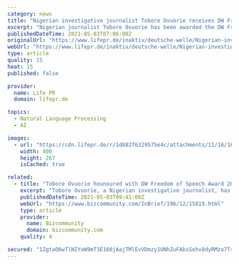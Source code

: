 ```yaml
---
category: news
title: "Nigerian investigative journalist Tobore Ovuorie receives DW Freedom of Speech Award 2021"
excerpt: "Nigerian journalist Tobore Ovuorie has been awarded the DW Freedom of Speech Award 2021, marking the seventh year the German international broadcaster has presented the award for outstanding commitment to human rights and particularly,"
publishedDateTime: 2021-05-03T07:06:00Z
originalUrl: "https://www.lifepr.de/inaktiv/deutsche-welle/Nigerian-investigative-journalist-Tobore-Ovuorie-receives-DW-Freedom-of-Speech-Award-2021/boxid/846107"
webUrl: "https://www.lifepr.de/inaktiv/deutsche-welle/Nigerian-investigative-journalist-Tobore-Ovuorie-receives-DW-Freedom-of-Speech-Award-2021/boxid/846107"
type: article
quality: 15
heat: 15
published: false

provider:
  name: Life PR
  domain: lifepr.de

topics:
  - Natural Language Processing
  - AI

images:
  - url: "https://cdn.lifepr.de/r/1d882f6329575e4c/attachments/11/16/16/thumbnail_1116166_400x320.jpg"
    width: 400
    height: 267
    isCached: true

related:
  - title: "Tobore Ovuorie hounoured with DW Freedom of Speech Award 2021"
    excerpt: "Tobore Ovuorie, a Nigerian investigative journalist, has received a DW Freedom of Speech Award 2021. The award honours journalists' outstanding commitment to human rights and particularly, freedom of expression in the media."
    publishedDateTime: 2021-05-03T09:41:00Z
    webUrl: "https://www.bizcommunity.com/InBrief/196/12/15819.html"
    type: article
    provider:
      name: Bizcommunity
      domain: bizcommunity.com
    quality: 4

secured: "1ZgtaO6wTlNIYoW9mT3E160jAajTMlEvVDmzy1UNhZuFAbsSehv8dyRMzo7Tsh4jguxYMZFd1Xpw5DpMxYmXvLngI6Hm+4i2oqGuoCTVBoB9DggKVvWy5SCuMPzwQ9zZ+IPFIWs2yAyhkMSd2S/oYklxLFhZDilcL7OxVP9GsCjsD11v6MTT5LBu4h6psRPp5OzKTvAjfQKvGJle2MDPqz4NS5nD/fYrMjZXnQWzvfwNYvzo7ivfqNg0Jf2uePo7E+Upk9ic/eS1B7AvyMG+YPh5nz36EG90QgXosthTtpDt5vNAq66uIwINp84lBLOxI+0/+Op/1SFxC0eDyLhr1NjeDzOO43ao4BhJZimy6DA=;Ycs3CBGEcx7RZFC/bOPB6Q=="
---
```


